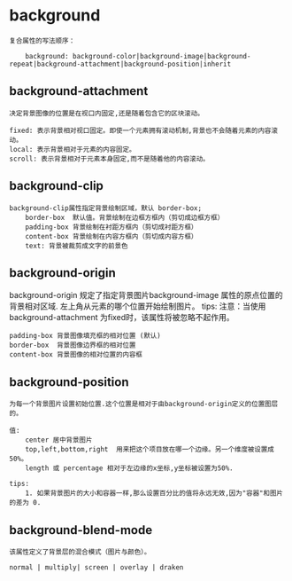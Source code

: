 # background
	
	复合属性的写法顺序：
		
		background: background-color|background-image|background-repeat|background-attachment|background-position|inherit
		
## background-attachment

	决定背景图像的位置是在视口内固定,还是随着包含它的区块滚动。
	
	fixed: 表示背景相对视口固定。即使一个元素拥有滚动机制,背景也不会随着元素的内容滚动。
	local: 表示背景相对于元素的内容固定。
	scroll: 表示背景相对于元素本身固定,而不是随着他的内容滚动。
	
## background-clip
	
	background-clip属性指定背景绘制区域，默认 border-box;
		border-box	默认值。背景绘制在边框方框内（剪切成边框方框）
		padding-box	背景绘制在衬距方框内（剪切成衬距方框）
		content-box	背景绘制在内容方框内（剪切成内容方框）
		text: 背景被裁剪成文字的前景色
		
## background-origin

  background-origin 规定了指定背景图片background-image 属性的原点位置的背景相对区域.
  左上角从元素的哪个位置开始绘制图片。
  tips:
  注意：当使用 background-attachment 为fixed时，该属性将被忽略不起作用。
		
	padding-box	背景图像填充框的相对位置 (默认)
	border-box	背景图像边界框的相对位置
	content-box	背景图像的相对位置的内容框
	
## background-position

	为每一个背景图片设置初始位置.这个位置是相对于由background-origin定义的位置图层的。
	
	值:
		center 居中背景图片
		top,left,bottom,right  用来把这个项目放在哪一个边缘。另一个维度被设置成50%。
		length 或 percentage 相对于左边缘的x坐标,y坐标被设置为50%.
		
	tips:
		1. 如果背景图片的大小和容器一样,那么设置百分比的值将永远无效,因为"容器"和图片的差为 0.

## background-blend-mode

	该属性定义了背景层的混合模式（图片与颜色）。
	
	normal | multiply| screen | overlay | draken
